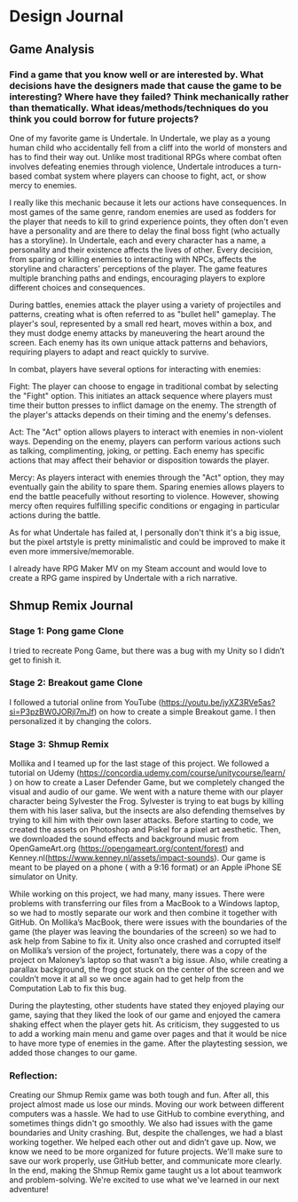 # Design Journal 


## Game Analysis

### Find a game that you know well or are interested by. What decisions have the designers made that cause the game to be interesting? Where have they failed? Think mechanically rather than thematically. What ideas/methods/techniques do you think you could borrow for future projects?


One of my favorite game is Undertale. In Undertale, we play as a young human child who accidentally fell from a cliff into the world of monsters and has to find their way out. Unlike most traditional RPGs where combat often involves defeating enemies through violence, Undertale introduces a turn-based combat system where players can choose to fight, act, or show mercy to enemies. 

I really like this mechanic because it lets our actions have consequences. In most games of the same genre, random enemies are used as fodders for the player that needs to kill to grind experience points, they often don't even have a personality and are there to delay the final boss fight (who actually has a storyline). In Undertale, each and every character has a name, a personality and their existence affects the lives of other. Every decision, from sparing or killing enemies to interacting with NPCs, affects the storyline and characters' perceptions of the player. The game features multiple branching paths and endings, encouraging players to explore different choices and consequences.

During battles, enemies attack the player using a variety of projectiles and patterns, creating what is often referred to as "bullet hell" gameplay. The player's soul, represented by a small red heart, moves within a box, and they must dodge enemy attacks by maneuvering the heart around the screen. Each enemy has its own unique attack patterns and behaviors, requiring players to adapt and react quickly to survive.

In combat, players have several options for interacting with enemies:

Fight: The player can choose to engage in traditional combat by selecting the "Fight" option. This initiates an attack sequence where players must time their button presses to inflict damage on the enemy. The strength of the player's attacks depends on their timing and the enemy's defenses.

Act: The "Act" option allows players to interact with enemies in non-violent ways. Depending on the enemy, players can perform various actions such as talking, complimenting, joking, or petting. Each enemy has specific actions that may affect their behavior or disposition towards the player.

Mercy: As players interact with enemies through the "Act" option, they may eventually gain the ability to spare them. Sparing enemies allows players to end the battle peacefully without resorting to violence. However, showing mercy often requires fulfilling specific conditions or engaging in particular actions during the battle.

As for what Undertale has failed at, I personally don't think it's a big issue, but the pixel artstyle is pretty minimalistic and could be improved to make it even more immersive/memorable.

I already have RPG Maker MV on my Steam account and would love to create a RPG game inspired by Undertale with a rich narrative.

## Shmup Remix Journal

### Stage 1: Pong game Clone

I tried to recreate Pong Game, but there was a bug with my Unity so I didn’t get to finish it.

### Stage 2: Breakout game Clone

I followed a tutorial online from YouTube (https://youtu.be/jyXZ3RVe5as?si=P3pzBW0JORjl7mJf) on how to create a simple Breakout game. I then personalized it by changing the colors.

### Stage 3: Shmup Remix

Mollika and I teamed up for the last stage of this project. We followed a tutorial on Udemy (https://concordia.udemy.com/course/unitycourse/learn/ )
on how to create a Laser Defender Game, but we completely changed the visual and audio of our game. We went with a nature theme with our player character being Sylvester the Frog. Sylvester is trying to eat bugs by killing them with his laser saliva, but the insects are also defending themselves by trying to kill him with their own laser attacks. Before starting to code, we created the assets on Photoshop and Piskel for a pixel art aesthetic. Then, we downloaded the sound effects and background music from OpenGameArt.org (https://opengameart.org/content/forest) and Kenney.nl(https://www.kenney.nl/assets/impact-sounds). Our game is meant to be played on a phone ( with a 9:16 format) or an Apple iPhone SE simulator on Unity.

While working on this project, we had many, many issues. There were problems with transferring our files from a MacBook to a Windows laptop, so we had to mostly separate our work and then combine it together with GitHub. On Mollika’s MacBook, there were issues with the boundaries of the game (the player was leaving the boundaries of the screen) so we had to ask help from Sabine to fix it. Unity also once crashed and corrupted itself on Mollika’s version of the project, fortunately, there was a copy of the project on Maloney’s laptop so that wasn’t a big issue. Also, while creating a parallax background, the frog got stuck on the center of the screen and we couldn’t move it at all so we once again had to get help from the Computation Lab to fix this bug.

During the playtesting, other students have stated they enjoyed playing our game, saying that they liked the look of our game and enjoyed the camera shaking effect when the player gets hit. As criticism, they suggested to us to add a working main menu and game over pages and that it would be nice to have more type of enemies in the game. After the playtesting session, we added those changes to our game.  

### Reflection:

Creating our Shmup Remix game was both tough and fun. After all, this project almost made us lose our minds.
Moving our work between different computers was a hassle. We had to use GitHub to combine everything, and sometimes things didn't go smoothly. We also had issues with the game boundaries and Unity crashing.
But, despite the challenges, we had a blast working together. We helped each other out and didn’t gave up. Now, we know we need to be more organized for future projects. We'll make sure to save our work properly, use GitHub better, and communicate more clearly.
In the end, making the Shmup Remix game taught us a lot about teamwork and problem-solving. We're excited to use what we've learned in our next adventure!


